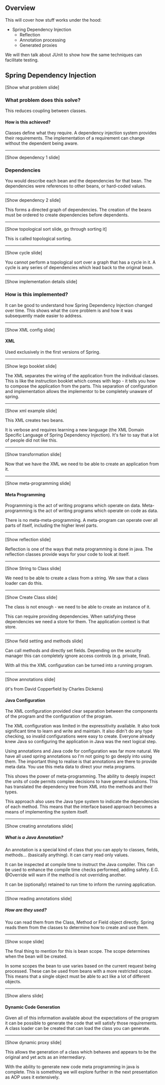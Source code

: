 Overview
--------

This will cover how stuff works under the hood:
- Spring Dependency Injection
    - Reflection
    - Annotation processing
    - Generated proxies

We will then talk about JUnit to show how the same techniques can facilitate testing.

Spring Dependency Injection
---------------------------

[Show what problem slide]

### What problem does this solve?

This reduces coupling between classes.

#### How is this achieved?

Classes define what they require.
A dependency injection system provides their requirements.
The implementation of a requirement can change without the dependent being aware.

---

[Show dependency 1 slide]

### Dependencies

You would describe each bean and the dependencies for that bean.
The dependencies were references to other beans, or hard-coded values.

---

[Show dependency 2 slide]

This forms a directed graph of dependencies.
The creation of the beans must be ordered to create dependencies before dependents.

---

[Show topological sort slide, go through sorting it]

This is called topological sorting.

---

[Show cycle slide]

You cannot perform a topological sort over a graph that has a cycle in it.
A cycle is any series of dependencies which lead back to the original bean.

---

[Show implementation details slide]

### How is this implemented?

It can be good to understand how Spring Dependency Injection changed over time.
This shows what the core problem is and how it was subsequently made easier to address.

---

[Show XML config slide]

#### XML

Used exclusively in the first versions of Spring.

---

[Show lego booklet slide]

The XML separates the wiring of the application from the individual classes.
This is like the instruction booklet which comes with lego - it tells you how to compose the application from the parts.
This separation of configuration and implementation allows the implementor to be completely unaware of spring.

---

[Show xml example slide]

This XML creates two beans.

It is verbose and requires learning a new language (the XML Domain Specific Language of Spring Dependency Injection).
It's fair to say that a lot of people did not like this.

---

[Show transformation slide]

Now that we have the XML we need to be able to create an application from it.

---

[Show meta-programming slide]

#### Meta Programming

Programming is the act of writing programs which operate on data.
Meta-programming is the act of writing programs which operate on code as data.

There is no meta-meta-programming.
A meta-program can operate over all parts of itself, including the higher level parts.

---

[Show reflection slide]

Reflection is one of the ways that meta programming is done in java.
The reflection classes provide ways for your code to look at itself.

---

[Show String to Class slide]

We need to be able to create a class from a string.
We saw that a class loader can do this.

---

[Show Create Class slide]

The class is not enough - we need to be able to create an instance of it.

This can require providing dependencies.
When satisfying these dependencies we need a store for them.
The application context is that store.

---

[Show field setting and methods slide]

Can call methods and directly set fields.
Depending on the security manager this can completely ignore access controls (e.g. private, final).

With all this the XML configuration can be turned into a running program.

---

[Show annotations slide]

(it's from David Copperfield by Charles Dickens)

#### Java Configuration

The XML configuration provided clear separation between the components of the program and the configuration of the program.

The XML configuration was limited in the expressitivity available.
It also took significant time to learn and write and maintain.
It also didn't do any type checking, so invalid configurations were easy to create.
Everyone already knew Java so configuring the application in Java was the next logical step.

Using annotations and Java code for configuration was far more natural.
We have all used spring annotations so I'm not going to go deeply into using them.
The important thing to realise is that annotations are there to provide meta data.
You use this meta data to direct your meta programs.

This shows the power of meta-programming.
The ability to deeply inspect the units of code permits complex decisions to have general solutions.
This has translated the dependency tree from XML into the methods and their types.

This approach also uses the Java type system to indicate the dependencies of each method.
This means that the interface based approach becomes a means of implementing the system itself.

---

[Show creating annotations slide]

##### What is a Java Annotation?

An annotation is a special kind of class that you can apply to classes, fields, methods... (basically anything).
It can carry read only values.

It can be inspected at compile time to instruct the Java compiler.
This can be used to enhance the compile time checks performed, adding safety.
E.G. @Override will warn if the method is not overriding another.

It can be (optionally) retained to run time to inform the running application.

---

[Show reading annotations slide]

##### How are they used?

You can read them from the Class, Method or Field object directly.
Spring reads them from the classes to determine how to create and use them.

---

[Show scope slide]

The final thing to mention for this is bean scope.
The scope determines when the bean will be created.

In some scopes the bean to use varies based on the current request being processed.
These can be used from beans with a more restricted scope.
This means that a single object must be able to act like a lot of different objects.

---

[Show aliens slide]

#### Dynamic Code Generation

Given all of this information available about the expectations of the program it can be possible to generate the code that will satisfy those requirements.
A class loader can be created that can load the class you can generate.

---

[Show dynamic proxy slide]

This allows the generation of a class which behaves and appears to be the original and yet acts as an intermediary.

With the ability to generate new code meta programming in java is complete.
This is something we will explore further in the next presentation as AOP uses it extensively.
